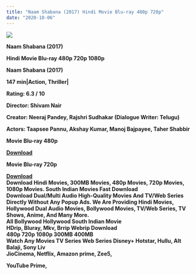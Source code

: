 ```yaml
---
title: "Naam Shabana (2017) Hindi Movie Blu-ray 480p 720p"
date: "2020-10-06"
---
```


[![](https://1.bp.blogspot.com/-JtE-wrn9Yi8/XzTO-uHeG6I/AAAAAAAAEW8/VmEMQynfOK0x_8fQlOBeF712AaFl03LowCLcBGAsYHQ/s1600/images{2deb609f52c527dc8b4fbab26c6d0bae2964b23de7178cabf97238dc1868ff55}252825{2deb609f52c527dc8b4fbab26c6d0bae2964b23de7178cabf97238dc1868ff55}2529.webp)](https://1.bp.blogspot.com/-JtE-wrn9Yi8/XzTO-uHeG6I/AAAAAAAAEW8/VmEMQynfOK0x_8fQlOBeF712AaFl03LowCLcBGAsYHQ/s1600/images{2deb609f52c527dc8b4fbab26c6d0bae2964b23de7178cabf97238dc1868ff55}252825{2deb609f52c527dc8b4fbab26c6d0bae2964b23de7178cabf97238dc1868ff55}2529.webp)

 **Naam Shabana (2017)**

**Hindi Movie Blu-ray 480p 720p 1080p**

**Naam Shabana (2017)**

**147 min|Action, Thriller|**

**Rating: 6.3 / 10** 

**Director: Shivam Nair**

**Creator: Neeraj Pandey, Rajshri Sudhakar (Dialogue Writer: Telugu)**

**Actors: Taapsee Pannu, Akshay Kumar, Manoj Bajpayee, Taher Shabbir**

 **Movie Blu-ray 480p** 

**[Download](https://myglinks.xyz/6071)** 

 **Movie Blu-ray 720p** 

**[Download](https://myglinks.xyz/6072)**   
**Download Hindi Movies, 300MB Movies, 480p Movies, 720p Movies, 1080p Movies. South Indian Movies Fast Download**  
**Download Dual/Multi Audio High-Quality Movies And TV/Web Series Directly Without Any Popup Ads. We Are Providing Hindi Movies, Hollywood Dual Audio Movies, Bollywood Movies, TV/Web Series, TV Shows, Anime, And Many More.**  
**All Bollywood Hollywood South Indian Movie**  
**HDrip, Bluray, Mkv, Brrip Webrip Download**  
**480p 720p 1080p 300MB 400MB**   
**Watch Any Movies TV Series Web Series Disney+ Hotstar, Hullu, Alt Balaji, Sony Liv**  
**JioCinema, Netflix, Amazon prime, Zee5,**  
  
**YouTube Prime,**
